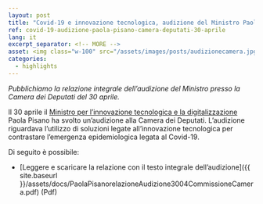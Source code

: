 ```yaml
---
layout: post
title: "Covid-19 e innovazione tecnologica, audizione del Ministro Paola Pisano alla Camera dei Deputati"
ref: covid-19-audizione-paola-pisano-camera-deputati-30-aprile
lang: it
excerpt_separator: <!-- MORE -->
asset: <img class="w-100" src="/assets/images/posts/audizionecamera.jpg" alt="Covid19 e nuove tecnologie"/>
categories:
  - highlights
---
```


_Pubblichiamo la relazione integrale dell’audizione del Ministro presso la Camera dei Deputati del 30 aprile._

<!-- MORE -->

Il 30 aprile il [Ministro per l’innovazione tecnologica e la digitalizzazione](https://innovazione.gov.it/it/chi-siamo/ministro/) Paola Pisano ha svolto un’audizione alla Camera dei Deputati. L’audizione riguardava l’utilizzo di soluzioni legate all’innovazione tecnologica per contrastare l’emergenza epidemiologica legata al Covid-19.

Di seguito è possibile:

- [Leggere e scaricare la relazione con il testo integrale dell’audizione]({{ site.baseurl }}/assets/docs/PaolaPisanorelazioneAudizione3004CommissioneCamera.pdf) (Pdf)

